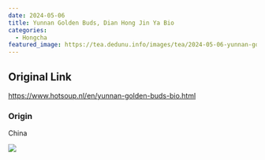 ```yaml
---
date: 2024-05-06
title: Yunnan Golden Buds, Dian Hong Jin Ya Bio
categories:
  - Hongcha
featured_image: https://tea.dedunu.info/images/tea/2024-05-06-yunnan-golden-buds-1.jpeg
---
```


## Original Link

<https://www.hotsoup.nl/en/yunnan-golden-buds-bio.html>

### Origin

China

![](https://tea.dedunu.info/images/tea/2024-05-06-yunnan-golden-buds-2.jpeg)
